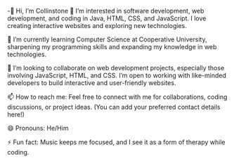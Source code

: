 -👋 Hi, I’m Collinstone
👀 I’m interested in software development, web development, and coding in Java, HTML, CSS, and JavaScript. I love creating interactive websites and exploring new technologies.

🌱 I’m currently learning Computer Science at Cooperative University, sharpening my programming skills and expanding my knowledge in web technologies.

💞️ I’m looking to collaborate on web development projects, especially those involving JavaScript, HTML, and CSS. I’m open to working with like-minded developers to build interactive and user-friendly websites.

📫 How to reach me: Feel free to connect with me for collaborations, coding discussions, or project ideas. (You can add your preferred contact details here!)

😄 Pronouns: He/Him

⚡ Fun fact: Music keeps me focused, and I see it as a form of therapy while coding.

<!---
Collo1234187/Collo1234187 is a ✨ special ✨ repository because its `README.md` (this file) appears on your GitHub profile.
You can click the Preview link to take a look at your changes.
--->
